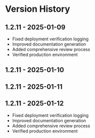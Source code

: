# Version History

## 1.2.11 - 2025-01-09
- Fixed deployment verification logging
- Improved documentation generation
- Added comprehensive review process
- Verified production environment
## 1.2.11 - 2025-01-10
## 1.2.11 - 2025-01-11

## 1.2.11 - 2025-01-12
- Fixed deployment verification logging
- Improved documentation generation
- Added comprehensive review process
- Verified production environment
